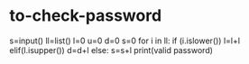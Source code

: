 # to-check-password
s=input()
ll=list()
l=0
u=0
d=0
s=0
for i in ll:
if (i.islower())
l=l+l
elif(I.isupper())
d=d+l
else:
s=s+l
print(valid password)
 
